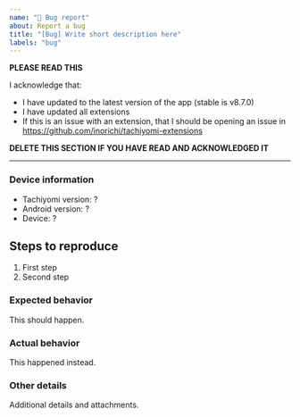 ```yaml
---
name: "🐞 Bug report"
about: Report a bug
title: "[Bug] Write short description here"
labels: "bug"
---
```


**PLEASE READ THIS**

I acknowledge that:

- I have updated to the latest version of the app (stable is v8.7.0)
- I have updated all extensions
- If this is an issue with an extension, that I should be opening an issue in https://github.com/inorichi/tachiyomi-extensions

**DELETE THIS SECTION IF YOU HAVE READ AND ACKNOWLEDGED IT**

---

### Device information
* Tachiyomi version: ?
* Android version: ?
* Device: ?

## Steps to reproduce
1. First step
2. Second step

### Expected behavior
This should happen.

### Actual behavior
This happened instead.

### Other details
Additional details and attachments.
